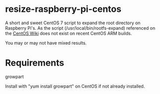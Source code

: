 # resize-raspberry-pi-centos
A short and sweet CentOS 7 script to expand the root directory on Raspberry Pi's. As the script (/usr/local/bin/rootfs-expand) referenced on the [CentOS Wiki](https://wiki.centos.org/SpecialInterestGroup/AltArch/Arm32#head-61f4a64fb0c44b1080d87dd0c618ed4d0c8ef8df) does not exist on recent CentOS ARM builds.

You may or may not have mixed results.

# Requirements
growpart

Install with "yum install growpart" on CentOS if not already installed.
